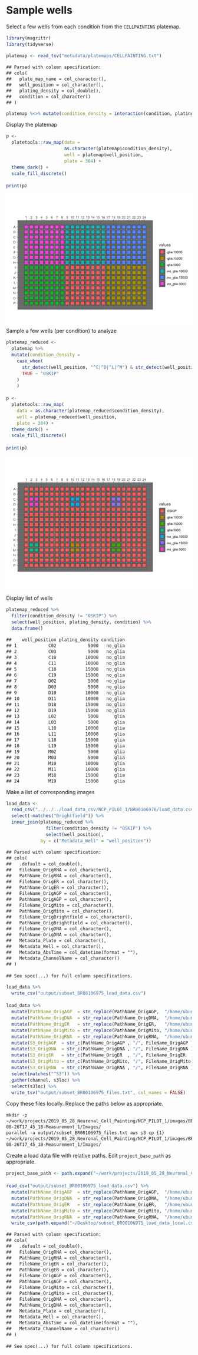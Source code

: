 Sample wells
================

Select a few wells from each condition from the `CELLPAINTING` platemap.

``` r
library(magrittr)
library(tidyverse)
```

``` r
platemap <- read_tsv("metadata/platemaps/CELLPAINTING.txt")
```

    ## Parsed with column specification:
    ## cols(
    ##   plate_map_name = col_character(),
    ##   well_position = col_character(),
    ##   plating_density = col_double(),
    ##   condition = col_character()
    ## )

``` r
platemap %<>% mutate(condition_density = interaction(condition, plating_density))
```

Display the platemap

``` r
p <- 
  platetools::raw_map(data =
                      as.character(platemap$condition_density),
                      well = platemap$well_position,
                      plate = 384) +
  theme_dark() +
  scale_fill_discrete()

print(p)
```

![](0.select_wells_to_analyze_files/figure-gfm/display_platemap-1.png)<!-- -->
Sample a few wells (per condition) to analyze

``` r
platemap_reduced <- 
  platemap %>% 
  mutate(condition_density = 
    case_when(
      str_detect(well_position, "^C|^D|^L|^M") & str_detect(well_position, "02$|03$|10$|11$|18$|19$") ~ as.character(condition_density),
      TRUE ~ "0SKIP"
    )
    )

p <- 
  platetools::raw_map(
    data = as.character(platemap_reduced$condition_density),
    well = platemap_reduced$well_position,
    plate = 384) +
  theme_dark() +
  scale_fill_discrete()

print(p)
```

![](0.select_wells_to_analyze_files/figure-gfm/display_platemap_reduced-1.png)<!-- -->

Display list of wells

``` r
platemap_reduced %>% 
  filter(condition_density != "0SKIP") %>%
  select(well_position, plating_density, condition) %>%
  data.frame()
```

    ##    well_position plating_density condition
    ## 1            C02            5000   no_glia
    ## 2            C03            5000   no_glia
    ## 3            C10           10000   no_glia
    ## 4            C11           10000   no_glia
    ## 5            C18           15000   no_glia
    ## 6            C19           15000   no_glia
    ## 7            D02            5000   no_glia
    ## 8            D03            5000   no_glia
    ## 9            D10           10000   no_glia
    ## 10           D11           10000   no_glia
    ## 11           D18           15000   no_glia
    ## 12           D19           15000   no_glia
    ## 13           L02            5000      glia
    ## 14           L03            5000      glia
    ## 15           L10           10000      glia
    ## 16           L11           10000      glia
    ## 17           L18           15000      glia
    ## 18           L19           15000      glia
    ## 19           M02            5000      glia
    ## 20           M03            5000      glia
    ## 21           M10           10000      glia
    ## 22           M11           10000      glia
    ## 23           M18           15000      glia
    ## 24           M19           15000      glia

Make a list of corresponding images

``` r
load_data <- 
  read_csv("../../../load_data_csv/NCP_PILOT_1/BR00106976/load_data.csv") %>%
  select(-matches("Brightfield")) %>% 
  inner_join(platemap_reduced %>% 
               filter(condition_density != "0SKIP") %>% 
               select(well_position),
             by = c("Metadata_Well" = "well_position")) 
```

    ## Parsed with column specification:
    ## cols(
    ##   .default = col_double(),
    ##   FileName_OrigRNA = col_character(),
    ##   PathName_OrigRNA = col_character(),
    ##   FileName_OrigER = col_character(),
    ##   PathName_OrigER = col_character(),
    ##   FileName_OrigAGP = col_character(),
    ##   PathName_OrigAGP = col_character(),
    ##   FileName_OrigMito = col_character(),
    ##   PathName_OrigMito = col_character(),
    ##   FileName_OrigBrightfield = col_character(),
    ##   PathName_OrigBrightfield = col_character(),
    ##   FileName_OrigDNA = col_character(),
    ##   PathName_OrigDNA = col_character(),
    ##   Metadata_Plate = col_character(),
    ##   Metadata_Well = col_character(),
    ##   Metadata_AbsTime = col_datetime(format = ""),
    ##   Metadata_ChannelName = col_character()
    ## )

    ## See spec(...) for full column specifications.

``` r
load_data %>%
  write_csv("output/subset_BR00106975_load_data.csv")

load_data %>%
  mutate(PathName_OrigAGP  = str_replace(PathName_OrigAGP,  "/home/ubuntu/bucket", "s3://imaging-platform")) %>%
  mutate(PathName_OrigDNA  = str_replace(PathName_OrigDNA,  "/home/ubuntu/bucket", "s3://imaging-platform")) %>%
  mutate(PathName_OrigER   = str_replace(PathName_OrigER,   "/home/ubuntu/bucket", "s3://imaging-platform")) %>%
  mutate(PathName_OrigMito = str_replace(PathName_OrigMito, "/home/ubuntu/bucket", "s3://imaging-platform")) %>%
  mutate(PathName_OrigRNA  = str_replace(PathName_OrigRNA,  "/home/ubuntu/bucket", "s3://imaging-platform")) %>%
  mutate(S3_OrigAGP  = str_c(PathName_OrigAGP , "/", FileName_OrigAGP )) %>%
  mutate(S3_OrigDNA  = str_c(PathName_OrigDNA , "/", FileName_OrigDNA )) %>%
  mutate(S3_OrigER   = str_c(PathName_OrigER  , "/", FileName_OrigER  )) %>%
  mutate(S3_OrigMito = str_c(PathName_OrigMito, "/", FileName_OrigMito)) %>%
  mutate(S3_OrigRNA  = str_c(PathName_OrigRNA , "/", FileName_OrigRNA )) %>% 
  select(matches("^S3")) %>%
  gather(channel, s3loc) %>%
  select(s3loc) %>%
  write_tsv("output/subset_BR00106975_files.txt", col_names = FALSE)
```

Copy these files locally. Replace the paths below as
    appropriate.

    mkdir -p ~/work/projects/2019_05_28_Neuronal_Cell_Painting/NCP_PILOT_1/images/BR00106976__2019-08-26T17_45_18-Measurement_1/Images/
    parallel -a output/subset_BR00106975_files.txt aws s3 cp {1} ~/work/projects/2019_05_28_Neuronal_Cell_Painting/NCP_PILOT_1/images/BR00106976__2019-08-26T17_45_18-Measurement_1/Images/

Create a load data file with relative paths. Edit `project_base_path` as
appropriate.

``` r
project_base_path <- path.expand("~/work/projects/2019_05_28_Neuronal_Cell_Painting/")
  
read_csv("output/subset_BR00106975_load_data.csv") %>%
  mutate(PathName_OrigAGP  = str_replace(PathName_OrigAGP,  "/home/ubuntu/bucket/projects/2019_05_28_Neuronal_Cell_Painting/", project_base_path)) %>%
  mutate(PathName_OrigDNA  = str_replace(PathName_OrigDNA,  "/home/ubuntu/bucket/projects/2019_05_28_Neuronal_Cell_Painting/", project_base_path)) %>%
  mutate(PathName_OrigER   = str_replace(PathName_OrigER,   "/home/ubuntu/bucket/projects/2019_05_28_Neuronal_Cell_Painting/", project_base_path)) %>%
  mutate(PathName_OrigMito = str_replace(PathName_OrigMito, "/home/ubuntu/bucket/projects/2019_05_28_Neuronal_Cell_Painting/", project_base_path)) %>%
  mutate(PathName_OrigRNA  = str_replace(PathName_OrigRNA,  "/home/ubuntu/bucket/projects/2019_05_28_Neuronal_Cell_Painting/", project_base_path)) %>%
  write_csv(path.expand("~/Desktop/subset_BR00106975_load_data_local.csv"))
```

    ## Parsed with column specification:
    ## cols(
    ##   .default = col_double(),
    ##   FileName_OrigRNA = col_character(),
    ##   PathName_OrigRNA = col_character(),
    ##   FileName_OrigER = col_character(),
    ##   PathName_OrigER = col_character(),
    ##   FileName_OrigAGP = col_character(),
    ##   PathName_OrigAGP = col_character(),
    ##   FileName_OrigMito = col_character(),
    ##   PathName_OrigMito = col_character(),
    ##   FileName_OrigDNA = col_character(),
    ##   PathName_OrigDNA = col_character(),
    ##   Metadata_Plate = col_character(),
    ##   Metadata_Well = col_character(),
    ##   Metadata_AbsTime = col_datetime(format = ""),
    ##   Metadata_ChannelName = col_character()
    ## )

    ## See spec(...) for full column specifications.
